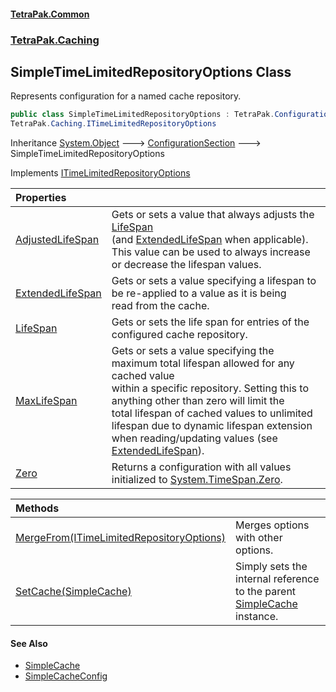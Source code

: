 #### [TetraPak.Common](index.md 'index')
### [TetraPak.Caching](TetraPak_Caching.md 'TetraPak.Caching')
## SimpleTimeLimitedRepositoryOptions Class
Represents configuration for a named cache repository.  
```csharp
public class SimpleTimeLimitedRepositoryOptions : TetraPak.Configuration.ConfigurationSection,
TetraPak.Caching.ITimeLimitedRepositoryOptions
```

Inheritance [System.Object](https://docs.microsoft.com/en-us/dotnet/api/System.Object 'System.Object') &#129106; [ConfigurationSection](TetraPak_Configuration_ConfigurationSection.md 'TetraPak.Configuration.ConfigurationSection') &#129106; SimpleTimeLimitedRepositoryOptions  

Implements [ITimeLimitedRepositoryOptions](TetraPak_Caching_ITimeLimitedRepositoryOptions.md 'TetraPak.Caching.ITimeLimitedRepositoryOptions')  

| Properties | |
| :--- | :--- |
| [AdjustedLifeSpan](TetraPak_Caching_SimpleTimeLimitedRepositoryOptions_AdjustedLifeSpan.md 'TetraPak.Caching.SimpleTimeLimitedRepositoryOptions.AdjustedLifeSpan') | Gets or sets a value that always adjusts the [LifeSpan](TetraPak_Caching_SimpleTimeLimitedRepositoryOptions_LifeSpan.md 'TetraPak.Caching.SimpleTimeLimitedRepositoryOptions.LifeSpan')<br/>(and [ExtendedLifeSpan](TetraPak_Caching_SimpleTimeLimitedRepositoryOptions_ExtendedLifeSpan.md 'TetraPak.Caching.SimpleTimeLimitedRepositoryOptions.ExtendedLifeSpan') when applicable).<br/>This value can be used to always increase or decrease the lifespan values.<br/> |
| [ExtendedLifeSpan](TetraPak_Caching_SimpleTimeLimitedRepositoryOptions_ExtendedLifeSpan.md 'TetraPak.Caching.SimpleTimeLimitedRepositoryOptions.ExtendedLifeSpan') | Gets or sets a value specifying a lifespan to be re-applied to a value as it is being<br/>read from the cache.<br/> |
| [LifeSpan](TetraPak_Caching_SimpleTimeLimitedRepositoryOptions_LifeSpan.md 'TetraPak.Caching.SimpleTimeLimitedRepositoryOptions.LifeSpan') | Gets or sets the life span for entries of the configured cache repository.<br/> |
| [MaxLifeSpan](TetraPak_Caching_SimpleTimeLimitedRepositoryOptions_MaxLifeSpan.md 'TetraPak.Caching.SimpleTimeLimitedRepositoryOptions.MaxLifeSpan') | Gets or sets a value specifying the maximum total lifespan allowed for any cached value<br/>within a specific repository. Setting this to anything other than zero will limit the<br/>total lifespan of cached values to unlimited lifespan due to dynamic lifespan extension<br/>when reading/updating values (see [ExtendedLifeSpan](TetraPak_Caching_SimpleTimeLimitedRepositoryOptions_ExtendedLifeSpan.md 'TetraPak.Caching.SimpleTimeLimitedRepositoryOptions.ExtendedLifeSpan')).<br/> |
| [Zero](TetraPak_Caching_SimpleTimeLimitedRepositoryOptions_Zero.md 'TetraPak.Caching.SimpleTimeLimitedRepositoryOptions.Zero') | Returns a configuration with all values initialized to [System.TimeSpan.Zero](https://docs.microsoft.com/en-us/dotnet/api/System.TimeSpan.Zero 'System.TimeSpan.Zero').<br/> |

| Methods | |
| :--- | :--- |
| [MergeFrom(ITimeLimitedRepositoryOptions)](TetraPak_Caching_SimpleTimeLimitedRepositoryOptions_MergeFrom(TetraPak_Caching_ITimeLimitedRepositoryOptions).md 'TetraPak.Caching.SimpleTimeLimitedRepositoryOptions.MergeFrom(TetraPak.Caching.ITimeLimitedRepositoryOptions)') | Merges options with other options.<br/> |
| [SetCache(SimpleCache)](TetraPak_Caching_SimpleTimeLimitedRepositoryOptions_SetCache(TetraPak_Caching_SimpleCache).md 'TetraPak.Caching.SimpleTimeLimitedRepositoryOptions.SetCache(TetraPak.Caching.SimpleCache)') | Simply sets the internal reference to the parent [SimpleCache](TetraPak_Caching_SimpleCache.md 'TetraPak.Caching.SimpleCache') instance.<br/> |
#### See Also
- [SimpleCache](TetraPak_Caching_SimpleCache.md 'TetraPak.Caching.SimpleCache')
- [SimpleCacheConfig](TetraPak_Caching_SimpleCacheConfig.md 'TetraPak.Caching.SimpleCacheConfig')
